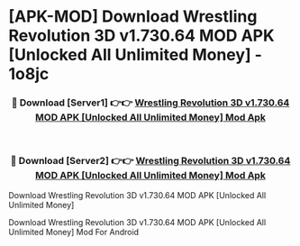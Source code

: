 # [APK-MOD] Download Wrestling Revolution 3D v1.730.64 MOD APK [Unlocked All Unlimited Money] - 1o8jc


<div align="center">
<h3>🔴 Download [Server1] 👉👉 <a href="https://apk-comot.site?title=Wrestling_Revolution_3D_v1.730.64_MOD_APK_[Unlocked_All_Unlimited_Money]">Wrestling Revolution 3D v1.730.64 MOD APK [Unlocked All Unlimited Money] Mod Apk</a></h3><br>
<h3>🔴 Download [Server2] 👉👉 <a href="https://apk-comot.site?title=Wrestling_Revolution_3D_v1.730.64_MOD_APK_[Unlocked_All_Unlimited_Money]">Wrestling Revolution 3D v1.730.64 MOD APK [Unlocked All Unlimited Money] Mod Apk</a></h3>
</div>



Download Wrestling Revolution 3D v1.730.64 MOD APK [Unlocked All Unlimited Money] 

Download Wrestling Revolution 3D v1.730.64 MOD APK [Unlocked All Unlimited Money] Mod For Android